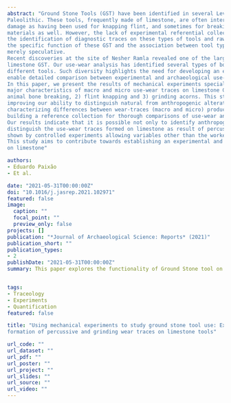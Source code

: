 ```yaml
---
abstract: "Ground Stone Tools (GST) have been identified in several Levantine archaeological sites dating to the Middle
Paleolithic. These tools, frequently made of limestone, are often interpreted based on their morphology and
damage as having been used for knapping flint, and sometimes for breaking animal bones or processing vegetal
materials as well. However, the lack of experimental referential collections on limestone is a major obstacle for
the identification of diagnostic traces on these types of tools and raw material. In this sense, the understanding of
the specific function of these GST and the association between tool types and activity often remains unknown or
merely speculative.
Recent discoveries at the site of Nesher Ramla revealed one of the largest Middle Paleolithic assemblages of
limestone GST. Our use-wear analysis has identified several types of both macro and micro-wear traces on
different tools. Such diversity highlights the need for developing an experimental reference collection that can
enable detailed comparison between experimental and archaeological use-wear evidence.
In this paper, we present the results of mechanical experiments specially designed to understand and quantify
major characteristics of macro and micro use-wear traces on limestone GST as a result of three main activities: 1)
animal bone breaking, 2) flint knapping and 3) grinding acorns. This study pursues three main goals: a)
improving our ability to distinguish natural from anthropogenic alterations on limestone; b) identifying and
characterizing differences between wear-traces (macro and micro) produced by different activities, and c)
building a reference collection for thorough comparisons of use-wear and residues on archaeological tools.
Our results indicate that it is possible not only to identify anthropogenic alterations but also to specifically
distinguish the use-wear traces formed on limestone as result of percussive activities of bone and flint. This is
shown by controlled experiments allowing variables other than the worked material to remain constant.
This study aims to contribute towards establishing an experimental and multi-scale library of use-wear traces
on limestone"

authors:
- Eduardo Paixão
- Et al.

date: "2021-05-31T00:00:00Z"
doi: "10.1016/j.jasrep.2021.102971"
featured: false
image:
  caption: ""
  focal_point: ""
  preview_only: false
projects: []
publication: "*Journal of Archaeological Science: Reports* (2021)"
publication_short: ""
publication_types:
- 2
publishDate: "2021-05-31T00:00:00Z"
summary: This paper explores the functionality of Ground Stone tool on Limestone and the formation of use-wear traces. Driven by the tool-type variability observed in the Middle Paleolithic of the Levant, we combine experimental and use-wear analysis through a multi-scale and high-resolution approach. A new experimental setup for percussion and grinding replication is also presented and discussed. These data is a fundamental library for the interpretation of the archaeological record.


tags:
- Traceology
- Experiments
- Quantification
featured: false

title: "Using mechanical experiments to study ground stone tool use: Exploring the
formation of percussive and grinding wear traces on limestone tools"

url_code: ""
url_dataset: ""
url_pdf: ""
url_poster: ""
url_project: ""
url_slides: ""
url_source: ""
url_video: ""
---
```

